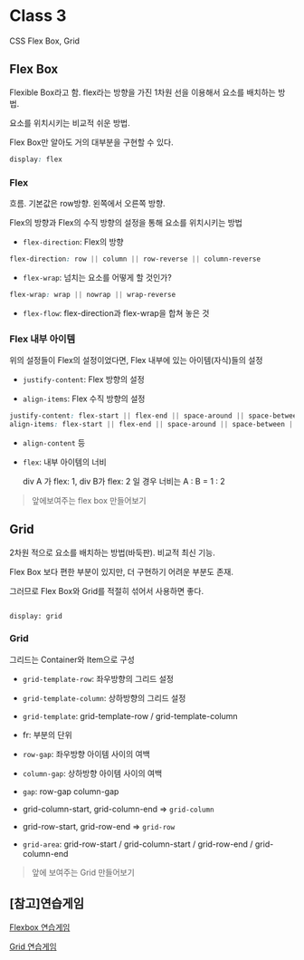 # Class 3

CSS Flex Box, Grid

## Flex Box

Flexible Box라고 함. flex라는 방향을 가진 1차원 선을 이용해서 요소를 배치하는 방법.

요소를 위치시키는 비교적 쉬운 방법.

Flex Box만 알아도 거의 대부분을 구현할 수 있다.

```css
display: flex
```

### Flex

흐름. 기본값은 row방향. 왼쪽에서 오른쪽 방향.

Flex의 방향과 Flex의 수직 방향의 설정을 통해 요소를 위치시키는 방법

* `flex-direction`: Flex의 방향

```css
flex-direction: row || column || row-reverse || column-reverse
```

* `flex-wrap`: 넘치는 요소를 어떻게 할 것인가?
```css
flex-wrap: wrap || nowrap || wrap-reverse
```

* `flex-flow`: flex-direction과 flex-wrap을 합쳐 놓은 것


### Flex 내부 아이템

위의 설정들이 Flex의 설정이었다면, Flex 내부에 있는 아이템(자식)들의 설정

* `justify-content`: Flex 방향의 설정

* `align-items`: Flex 수직 방향의 설정

```css
justify-content: flex-start || flex-end || space-around || space-between || space-evenly || center
align-items: flex-start || flex-end || space-around || space-between || space-evenly || center
```

* `align-content` 등

* `flex`: 내부 아이템의 너비

  div A 가 flex: 1, div B가 flex: 2 일 경우 너비는 A : B = 1 : 2

> 앞에보여주는 flex box 만들어보기


## Grid

2차원 적으로 요소를 배치하는 방법(바둑판). 비교적 최신 기능.

Flex Box 보다 편한 부분이 있지만, 더 구현하기 어려운 부분도 존재.

그러므로 Flex Box와 Grid를 적절히 섞어서 사용하면 좋다.

```

display: grid

```

### Grid

그리드는 Container와 Item으로 구성

* `grid-template-row`: 좌우방향의 그리드 설정

* `grid-template-column`: 상하방향의 그리드 설정

* `grid-template`: grid-template-row / grid-template-column

* fr: 부분의 단위


* `row-gap`: 좌우방향 아이템 사이의 여백

* `column-gap`: 상하방향 아이템 사이의 여백

* `gap`: row-gap column-gap


* grid-column-start, grid-column-end => `grid-column`

* grid-row-start, grid-row-end => `grid-row`

* `grid-area`: grid-row-start / grid-column-start / grid-row-end / grid-column-end

> 앞에 보여주는 Grid 만들어보기


## [참고]연습게임

[Flexbox 연습게임](https://flexboxfroggy.com/#ko)

[Grid 연습게임](https://cssgridgarden.com/#ko)
